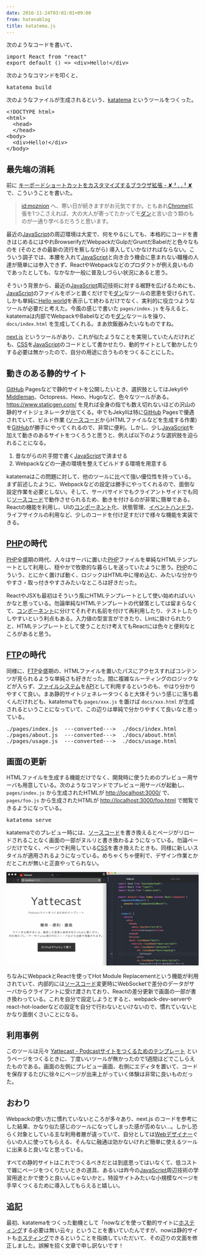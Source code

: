 ```yaml
---
date: 2016-11-24T03:01:01+09:00
from: hatenablog
title: katatema.js
---
```


<p>次のようなコードを書いて、</p>

<pre class="code" data-lang="" data-unlink>import React from &#34;react&#34;
export default () =&gt; &lt;div&gt;Hello!&lt;/div&gt;</pre>


<p>次のようなコマンドを叩くと、</p>

<pre class="code" data-lang="" data-unlink>katatema build</pre>


<p>次のようなファイルが生成されるという、<a href="https://github.com/r7kamura/katatema">katatema</a> というツールをつくった。</p>

<pre class="code" data-lang="" data-unlink>&lt;!DOCTYPE html&gt;
&lt;html&gt;
  &lt;head&gt;
  &lt;/head&gt;
&lt;body&gt;
  &lt;div&gt;Hello!&lt;/div&gt;
&lt;/body&gt;</pre>


<h2>最先端の消耗</h2>

<p>前に <a href="http://r7kamura.hatenablog.com/entry/2016/11/10/090029">キーボードショートカットをカスタマイズするブラウザ拡張 - ✘╹◡╹✘</a> で、こういうことを書いた。</p>

<blockquote><p><a href="http://blog.hatena.ne.jp/moznion/">id:moznion</a> へ、寒い日が続きますがお元気ですか。ともあれ<a class="keyword" href="http://d.hatena.ne.jp/keyword/Chrome">Chrome</a>拡張を1つこさえれば、大の大人が寄ってたかってモ<a class="keyword" href="http://d.hatena.ne.jp/keyword/%A5%C0%A5%F3">ダン</a>と言い合う類のものが一通り学べるだろうと思います。</p></blockquote>

<p>最近の<a class="keyword" href="http://d.hatena.ne.jp/keyword/JavaScript">JavaScript</a>の周辺環境は大変で、何をやるにしても、本格的にコードを書きはじめるにはやれBrowserifyだWebpackだGulpだGruntだBabelだと色々なものを (そのときの最新の流行を察しながら) 導入していかなければならない。こういう調子では、本腰を入れて<a class="keyword" href="http://d.hatena.ne.jp/keyword/JavaScript">JavaScript</a>と向き合う機会に恵まれない職種の人達が簡単には参入できず、ReactやWebpackなどのプロダクトが例え良いものであったとしても、なかなか一般に普及しづらい状況にあると思う。</p>

<p>そういう背景から、最近の<a class="keyword" href="http://d.hatena.ne.jp/keyword/JavaScript">JavaScript</a>周辺技術に対する裾野を広げるためにも、<a class="keyword" href="http://d.hatena.ne.jp/keyword/JavaScript">JavaScript</a>のファイルをポンと置くだけでモ<a class="keyword" href="http://d.hatena.ne.jp/keyword/%A5%C0%A5%F3">ダン</a>なツールの恩恵を受けられて、しかも単純に<a class="keyword" href="http://d.hatena.ne.jp/keyword/Hello%20world">Hello world</a>を表示して終わるだけでなく、実利的に役立つようなツールが必要だと考えた。今風の感じで書いた <code>pages/index.js</code> を与えると、katatemaは内部でWebpackやBabelなどのモ<a class="keyword" href="http://d.hatena.ne.jp/keyword/%A5%C0%A5%F3">ダン</a>なツールを操り、<code>docs/index.html</code> を生成してくれる。まあ炊飯器みたいなものですね。</p>

<p><a href="https://github.com/zeit/next.js">next.js</a> というツールがあり、これが似たようなことを実現していたんだけれども、<a class="keyword" href="http://d.hatena.ne.jp/keyword/CSS">CSS</a>を<a class="keyword" href="http://d.hatena.ne.jp/keyword/JavaScript">JavaScript</a>のコードとして書かせたり、動的サイトとして動かしたりする必要は無かったので、自分の用途に合うものをつくることにした。</p>

<h2>動きのある静的サイト</h2>

<p><a class="keyword" href="http://d.hatena.ne.jp/keyword/GitHub">GitHub</a> Pagesなどで静的サイトを公開したいとき、選択肢としてはJekyllや<a class="keyword" href="http://d.hatena.ne.jp/keyword/Middleman">Middleman</a>、Octopress、Hexo、Hugoなど、色々なツールがある。<a href="https://www.staticgen.com/">https://www.staticgen.com/</a> を見れば全身の指でも数え切れないほどの沢山の静的サイトジェネレータが出てくる。中でもJekyllは特に<a class="keyword" href="http://d.hatena.ne.jp/keyword/GitHub">GitHub</a> Pagesで優遇されていて、ビルド作業 (<a class="keyword" href="http://d.hatena.ne.jp/keyword/%A5%BD%A1%BC%A5%B9%A5%B3%A1%BC%A5%C9">ソースコード</a>からHTMLファイルなどを生成する作業) を<a class="keyword" href="http://d.hatena.ne.jp/keyword/GitHub">GitHub</a>が勝手にやってくれるので、非常に便利。しかし、少し<a class="keyword" href="http://d.hatena.ne.jp/keyword/JavaScript">JavaScript</a>を加えて動きのあるサイトをつくろうと思うと、例えば以下のような選択肢を迫られることになる。</p>

<ol>
<li>昔ながらの片手間で書く<a class="keyword" href="http://d.hatena.ne.jp/keyword/JavaScript">JavaScript</a>で済ませる</li>
<li>Webpackなどの一連の環境を整えてビルドする環境を用意する</li>
</ol>


<p>katatemaはこの問題に対して、他のツールに比べて強い優位性を持っている。まず前述したように、Webpackなどの設定は勝手にやってくれるので、面倒な設定作業を必要としない。そして、サーバサイドでもクライアントサイドでも同じ<a class="keyword" href="http://d.hatena.ne.jp/keyword/%A5%BD%A1%BC%A5%B9%A5%B3%A1%BC%A5%C9">ソースコード</a>で動作させられるため、動きを付けるのが非常に簡単である。Reactの機能を利用し、UIの<a class="keyword" href="http://d.hatena.ne.jp/keyword/%A5%B3%A5%F3%A5%DD%A1%BC%A5%CD%A5%F3%A5%C8">コンポーネント</a>化、状態管理、<a class="keyword" href="http://d.hatena.ne.jp/keyword/%A5%A4%A5%D9%A5%F3%A5%C8%A5%CF%A5%F3%A5%C9%A5%E9">イベントハンドラ</a>、ライフサイクルの利用など、少しのコードを付け足すだけで様々な機能を実装できる。</p>

<h2><a class="keyword" href="http://d.hatena.ne.jp/keyword/PHP">PHP</a>の時代</h2>

<p><a class="keyword" href="http://d.hatena.ne.jp/keyword/PHP">PHP</a>全盛期の時代、人々はサーバに置いた<a class="keyword" href="http://d.hatena.ne.jp/keyword/PHP">PHP</a>ファイルを単純なHTMLテンプレートとして利用し、穏やかで牧歌的な暮らしを送っていたように思う。<a class="keyword" href="http://d.hatena.ne.jp/keyword/PHP">PHP</a>のこういう、とにかく置けば動く、ロジックはHTML中に埋め込む、みたいな分かりやすさ・取っ付きやすさみたいなところは好きだった。</p>

<p>ReactやJSXも最初はそういう風にHTMLテンプレートとして使い始めればいいかなと思っている。勿論単純なHTMLテンプレートの代替策としては留まらなくて、<a class="keyword" href="http://d.hatena.ne.jp/keyword/%A5%B3%A5%F3%A5%DD%A1%BC%A5%CD%A5%F3%A5%C8">コンポーネント</a>に分けてそれぞれ名前を付けて再利用したり、テストしたりしやすいという利点もある。入力値の型宣言ができたり、Lintに掛けられたりと、HTMLテンプレートとして使うことだけ考えてもReactには色々と便利なところがあると思う。</p>

<h2><a class="keyword" href="http://d.hatena.ne.jp/keyword/FTP">FTP</a>の時代</h2>

<p>同様に、<a class="keyword" href="http://d.hatena.ne.jp/keyword/FTP">FTP</a>全盛期の、HTMLファイルを置いたパスにアクセスすればコンテンツが見られるような単純さも好きだった。間に複雑なルーティングのロジックなどが入らず、<a class="keyword" href="http://d.hatena.ne.jp/keyword/%A5%D5%A5%A1%A5%A4%A5%EB%A5%B7%A5%B9%A5%C6%A5%E0">ファイルシステム</a>を<a class="keyword" href="http://d.hatena.ne.jp/keyword/API">API</a>として利用するというのも、やはり分かりやすくて良い。まあ静的サイトジェネレータつくると大体そういう感じに落ち着くんだけれども、katatemaでも <code>pages/xxx.js</code> を置けば <code>docs/xxx.html</code> が生成されるということになっていて、この辺りは単純で分かりやすくて良いなと思っている。</p>

<pre class="code" data-lang="" data-unlink>./pages/index.js  ---converted---&gt;  ./docs/index.html
./pages/about.js  ---converted---&gt;  ./docs/about.html
./pages/usage.js  ---converted---&gt;  ./docs/usage.html</pre>


<h2>画面の更新</h2>

<p>HTMLファイルを生成する機能だけでなく、開発時に使うためのプレビュー用サーバも用意している。次のようなコマンドでプレビュー用サーバが起動し、<code>pages/index.js</code> から生成されたHTMLが <a href="http://localhost:3000/">http://localhost:3000/</a> で、<code>pages/foo.js</code> から生成されたHTMLが <a href="http://localhost:3000/foo.html">http://localhost:3000/foo.html</a> で閲覧できるようになっている。</p>

<pre class="code" data-lang="" data-unlink>katatema serve</pre>


<p>katatemaでのプレビュー時には、<a class="keyword" href="http://d.hatena.ne.jp/keyword/%A5%BD%A1%BC%A5%B9%A5%B3%A1%BC%A5%C9">ソースコード</a>を書き換えるとページがリロードされることなく画面の一部がヌルリと書き換わるようになっている。勿論ページだけでなく、ページで利用している<a class="keyword" href="http://d.hatena.ne.jp/keyword/CSS">CSS</a>を書き換えたときも、同様に新しいスタイルが適用されるようになっている。めちゃくちゃ便利で、デザイン作業とかだとこれが無いと正直やってられない。</p>

<p><img src="https://raw.githubusercontent.com/r7kamura/katatema/master/images/demo.gif" alt="demo" /></p>

<p>ちなみにWebpackとReactを使ってHot Module Replacementという機能が利用されていて、内部的には<a class="keyword" href="http://d.hatena.ne.jp/keyword/%A5%BD%A1%BC%A5%B9%A5%B3%A1%BC%A5%C9">ソースコード</a>変更時にWebSocketで差分のデータがサーバからクライアントに受け渡されており、Reactの差分更新で画面の一部が書き換わっている。これを自分で設定しようとすると、webpack-dev-serverやreact-hot-loaderなどの設定を自分で行わないといけないので、慣れていないとかなり面倒くさいことになる。</p>

<h2>利用事例</h2>

<p>このツールは元々 <a href="https://r7kamura.github.io/yattecast/">Yattecast - Podcastサイトをつくるためのテンプレート</a> というページをつくるときに、丁度いいツールが無かったので1週間ほどでこしらえたものである。画面の左側にプレビュー画面、右側にエディタを置いて、コードを保存するたびに徐々にページが出来上がっていく体験は非常に良いものだった。</p>

<h2>おわり</h2>

<p>Webpackの使い方に慣れていないところが多々あり、next.js のコードを参考にした結果、かなり似た感じのツールになってしまった感が否めない…。しかし恐らく対象としている主な利用者層が違っていて、自分としては<a class="keyword" href="http://d.hatena.ne.jp/keyword/Web%A5%C7%A5%B6%A5%A4%A5%CA%A1%BC">Webデザイナー</a>ぐらいの人に使ってもらえる、そんなに融通は効かないけれど簡単に使えるツールに出来ると良いなと思っている。</p>

<p>すべての静的サイトはこれでつくるべきだとは到底思ってはいなくて、低コストで雑にページをつくりたいときの道具、あるいは昨今の<a class="keyword" href="http://d.hatena.ne.jp/keyword/JavaScript">JavaScript</a>周辺技術の学習用途とかで使うと良いんじゃないかと。特設サイトみたいな小規模なページを手早くつくるために導入してもらえると嬉しい。</p>

<h2>追記</h2>

<p>最初、katatemaをつくった動機として「nowなどを使って動的サイトに<a class="keyword" href="http://d.hatena.ne.jp/keyword/%A5%DB%A5%B9%A5%C6%A5%A3%A5%F3%A5%B0">ホスティング</a>する必要は無い云々」ということを書いていたんですが、nowは静的サイトも<a class="keyword" href="http://d.hatena.ne.jp/keyword/%A5%DB%A5%B9%A5%C6%A5%A3%A5%F3%A5%B0">ホスティング</a>できるということを指摘していただいて、その辺りの文面を修正しました。誤解を招く文章で申し訳ないです！</p>

